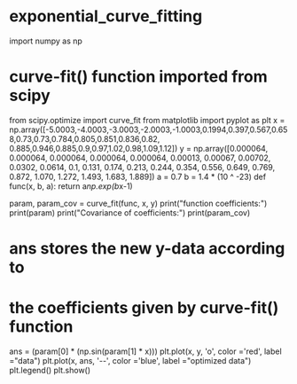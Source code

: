# exponential_curve_fitting
import numpy as np
# curve-fit() function imported from scipy
from scipy.optimize import curve_fit
from matplotlib import pyplot as plt
x = np.array([-5.0003,-4.0003,-3.0003,-2.0003,-1.0003,0.1994,0.397,0.567,0.658,0.73,0.73,0.784,0.805,0.851,0.836,0.82, 0.885,0.946,0.885,0.9,0.97,1.02,0.98,1.09,1.12])
y = np.array([0.000064, 0.000064, 0.000064, 0.000064, 0.000064, 0.00013, 0.00067, 0.00702, 0.0302, 0.0614, 0.1, 0.131, 0.174, 0.213, 0.244, 0.354, 0.556, 0.649, 0.769, 0.872, 1.070, 1.272, 1.493, 1.683, 1.889])
a = 0.7
b = 1.4 * (10 ^ -23)
def func(x, b, a):
    return a*np.exp(b*x-1)

param, param_cov = curve_fit(func, x, y)
print("function coefficients:")
print(param)
print("Covariance of coefficients:")
print(param_cov)
# ans stores the new y-data according to
# the coefficients given by curve-fit() function
ans = (param[0] * (np.sin(param[1] * x)))
plt.plot(x, y, 'o', color ='red', label ="data")
plt.plot(x, ans, '--', color ='blue', label ="optimized data")
plt.legend()
plt.show()
